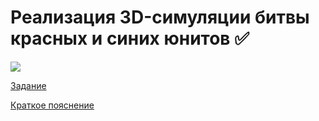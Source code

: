 Реализация 3D-симуляции битвы красных и синих юнитов :white_check_mark:
====================================================
<img src="Recordings/gif_animation_001.gif" />

[Задание](Task)

[Краткое пояснение](Doc)
